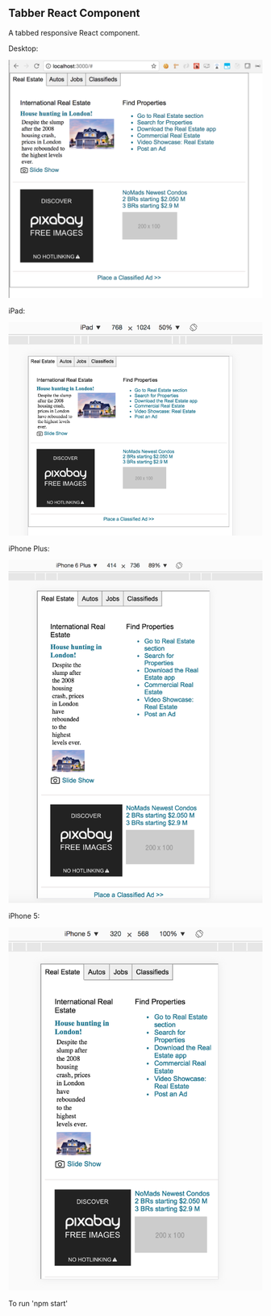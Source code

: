 ## Tabber React Component

A tabbed responsive React component.

Desktop:

![Alt text](desktop.png?raw=true "desktop image")

iPad:

![Alt text](ipad.png?raw=true "ipad image")

iPhone Plus:

![Alt text](iphoneplus.png?raw=true "iphone plus image")

iPhone 5:

![Alt text](iphone5.png?raw=true "iphone 5 image")

To run 'npm start'

